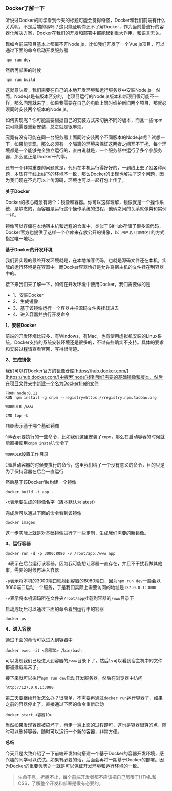 ### Docker了解一下

听说过Docker的同学看到今天的标题可能会觉得奇怪，Docker和我们前端有什么关系呢，不是后端的事吗？这只能证明你还不了解Docker，作为当前最流行的容器化解决方案，Docker在我们的开发和部署中都能起到重大作用，和语言无关。

现如今前端项目基本上都离不开Node.js，比如我们开发了一个Vue.js项目，可以通过下面的命令启动开发服务器

```
npm run dev
```

然后再部署的时候

```
npm run build
```

这就意味着，我们需要在自己的本地开发环境和运行服务器中安装Node.js。然而，Node.js是有版本区分的，老项目运行的Node.js版本和新项目很可能不一样，那么问题就来了，如果我需要在自己的电脑上同时维护新旧两个项目，那就必须同时安装两个版本的Node.js。

如何实现呢？你可能需要根据自己的安装方式来切换不同的版本，而且一些npm包可能需要重新安装，总之就是很麻烦。

究竟有没有可能在同一台服务器上面同时安装两个不同版本的Node.js呢？试想一下，如果能实现，那么必须有一个隔离的环境来保证这两者之间互不干扰，每个环境都是一个能够完全独立运行的，直白说就是，一个服务器中运行了多个小服务器，那么这正是Docker干的事。

还有一个非常重要的问题就是，代码在本机运行得好好的，一到线上去了就各种问题，本质在于线上线下的环境不一致，那么Docker的出现也解决了这个问题，因为我们现在不光可以上传源码，环境也可以一起打包上传了。

**关于Docker**

Docker的核心概念有两个：镜像和容器。你可以这样理解，镜像就是一个操作系统，是静态的，而容器是运行这个操作系统的进程，他俩之间的关系就像类和实例一样。

镜像可以存储在本地宿主机和远程的仓库中，类似于GitHub存储了很多源代码，Docker官方也提供了这样一个仓库来存放公开的镜像，以`[用户名][镜像名]`的方式指定唯一地址。

**基于Docker的开发环境**

我们要实现的最终开发环境就是，在本地编写代码，也就是源码文件还在本机，实际的运行环境是在容器中。而Docker容器恰好是允许将宿主机的文件挂在到容器中的。

接下来我们来了解一下，如何在开发环境中使用Docker，我们需要做的是

* 1、安装Docker
* 2、生成镜像
* 3、基于该镜像运行一个容器并把源码文件夹挂载进去
* 4、进入容器并执行开发命令

**1、安装Docker**

前端的开发环境比较多，有Windows，有Mac，也有使用虚拟机安装的Linux系统，Docker支持的系统安装环境还是很多的，不过有些确实不支持。具体的要求和安装过程请查看官网，写得很清楚。

**2、生成镜像**

我们可以在Docker官方的镜像仓库[https://hub.docker.com/](https://hub.docker.com/)中搜索`node`找到我们需要的基础镜像和版本，然后在项目文件夹中新建一个名为Dockerfile的文件

```
FROM node:8.11
RUN npm install -g cnpm --registry=https://registry.npm.taobao.org

WORKDIR /www

CMD top -b
```

`FROM`表示基于哪个基础镜像

`RUN`表示要执行的一些命令，比如我们这里安装了`cnpm`，那么在启动容器的时候就能直接使用`cnpm install`命令了

`WORKDIR`设置工作目录

`CMD`启动容器的时候要执行的命令，这里我们给了一个没有意义的命令，目的只是为了保持容器在后台一直运行

然后基于该Dockerfile构建一个镜像

```
docker build -t app .
```

`-t`表示要生成的镜像名字（版本默认为latest）

完成后可以通过下面的命令看到该镜像

```
docker images
```

这一步实际上就是对基础镜像进行了一些定制，生成我们需要的新镜像。

**3、运行容器**

```
docker run -d -p 3000:8080 -v /root/app:/www app
```

`-d`表示在后台运行该容器，因为我可能想让容器一直存在，并且不干扰我做其他事，需要的时候再进入容器

`-p`表示将本机的3000端口映射到容器的8080端口，因为`npm run dev`一般会以8080端口启动一个服务，于是我们实际上需要访问的地址是`127.0.0.1:3000`

`-v`表示将本机源码所在文件夹`/root/app`挂载到容器的`/www`目录下

启动成功后可以通过下面的命令看到运行中的容器

```
docker ps
```

**4、进入容器**

通过下面的命令可以进入到容器中

```
docker exec -it <容器ID> /bin/bash
```

可以发现我们已经进入到容器的`/www`目录下了，然后`ls`可以看到宿主机中的文件都被挂载进来了。

接下来就可以执行`npm run dev`启动开发服务器，然后在浏览器中访问

```
http://127.0.0.1:3000
```

第二天要继续开发怎么办？很简单，不需要再通过`docker run`运行容器了，如果之前的容器停止了，直接通过下面的命令重新启动

```
docker start <容器ID>
```

当然如果发现容器被搞坏了，再走一遍上面的过程即可，这也是容器很爽的点，随时可以删掉容器，随时可以运行一个新的容器，非常方便。

**总结**

今天只是大致介绍了一下前端开发如何搭建一个基于Docker的容器开发环境，感兴趣的同学可以试试。如果有必要的话，后面会再将一期基于Docker的部署。因为Docker的重要优势之一就是可以保证开发环境和运行环境的一致。

>生命不息，折腾不止，每个前端开发者都不应该把自己局限于HTML和CSS，了解整个开发和部署是很有必要的。